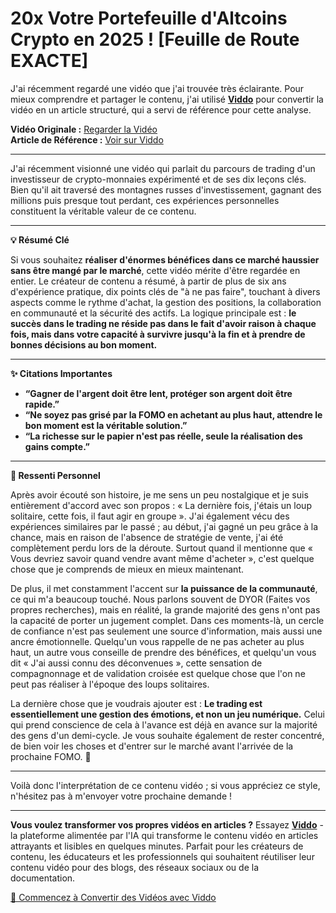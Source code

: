 # 20x Votre Portefeuille d'Altcoins Crypto en 2025 ! [Feuille de Route EXACTE]

J'ai récemment regardé une vidéo que j'ai trouvée très éclairante. Pour mieux comprendre et partager le contenu, j'ai utilisé **[Viddo](https://viddo.pro/)** pour convertir la vidéo en un article structuré, qui a servi de référence pour cette analyse.

**Vidéo Originale :** [Regarder la Vidéo](https://www.youtube.com/watch?v=q2vykOr2zic)  
**Article de Référence :** [Voir sur Viddo](https://viddo.pro/zh/video-result/67bb32df-bd55-4610-935d-d2d69ee5ea5f)

---

J'ai récemment visionné une vidéo qui parlait du parcours de trading d'un investisseur de crypto-monnaies expérimenté et de ses dix leçons clés. Bien qu'il ait traversé des montagnes russes d'investissement, gagnant des millions puis presque tout perdant, ces expériences personnelles constituent la véritable valeur de ce contenu.

---

**💡 Résumé Clé**

Si vous souhaitez **réaliser d'énormes bénéfices dans ce marché haussier sans être mangé par le marché**, cette vidéo mérite d'être regardée en entier. Le créateur de contenu a résumé, à partir de plus de six ans d'expérience pratique, dix points clés de "à ne pas faire", touchant à divers aspects comme le rythme d'achat, la gestion des positions, la collaboration en communauté et la sécurité des actifs. La logique principale est : **le succès dans le trading ne réside pas dans le fait d'avoir raison à chaque fois, mais dans votre capacité à survivre jusqu'à la fin et à prendre de bonnes décisions au bon moment.**

---

**✨ Citations Importantes**

- **“Gagner de l'argent doit être lent, protéger son argent doit être rapide.”**
- **“Ne soyez pas grisé par la FOMO en achetant au plus haut, attendre le bon moment est la véritable solution.”**
- **“La richesse sur le papier n'est pas réelle, seule la réalisation des gains compte.”**

---

**🧠 Ressenti Personnel**

Après avoir écouté son histoire, je me sens un peu nostalgique et je suis entièrement d'accord avec son propos : « La dernière fois, j'étais un loup solitaire, cette fois, il faut agir en groupe ». J'ai également vécu des expériences similaires par le passé ; au début, j'ai gagné un peu grâce à la chance, mais en raison de l'absence de stratégie de vente, j'ai été complètement perdu lors de la déroute. Surtout quand il mentionne que « Vous devriez savoir quand vendre avant même d'acheter », c'est quelque chose que je comprends de mieux en mieux maintenant.

De plus, il met constamment l'accent sur **la puissance de la communauté**, ce qui m'a beaucoup touché. Nous parlons souvent de DYOR (Faites vos propres recherches), mais en réalité, la grande majorité des gens n'ont pas la capacité de porter un jugement complet. Dans ces moments-là, un cercle de confiance n'est pas seulement une source d'information, mais aussi une ancre émotionnelle. Quelqu'un vous rappelle de ne pas acheter au plus haut, un autre vous conseille de prendre des bénéfices, et quelqu'un vous dit « J'ai aussi connu des déconvenues », cette sensation de compagnonnage et de validation croisée est quelque chose que l'on ne peut pas réaliser à l'époque des loups solitaires.

La dernière chose que je voudrais ajouter est : **Le trading est essentiellement une gestion des émotions, et non un jeu numérique.** Celui qui prend conscience de cela à l'avance est déjà en avance sur la majorité des gens d'un demi-cycle. Je vous souhaite également de rester concentré, de bien voir les choses et d'entrer sur le marché avant l'arrivée de la prochaine FOMO. 💪

---

Voilà donc l'interprétation de ce contenu vidéo ; si vous appréciez ce style, n'hésitez pas à m'envoyer votre prochaine demande !

---

**Vous voulez transformer vos propres vidéos en articles ?** Essayez **[Viddo](https://viddo.pro/)** - la plateforme alimentée par l'IA qui transforme le contenu vidéo en articles attrayants et lisibles en quelques minutes. Parfait pour les créateurs de contenu, les éducateurs et les professionnels qui souhaitent réutiliser leur contenu vidéo pour des blogs, des réseaux sociaux ou de la documentation.

[🚀 Commencez à Convertir des Vidéos avec Viddo](https://viddo.pro/)